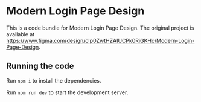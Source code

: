 
  # Modern Login Page Design

  This is a code bundle for Modern Login Page Design. The original project is available at https://www.figma.com/design/cIp0ZwtHZAIUCPk0RiGKHc/Modern-Login-Page-Design.

  ## Running the code

  Run `npm i` to install the dependencies.

  Run `npm run dev` to start the development server.
  